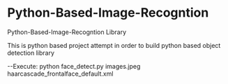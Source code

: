 Python-Based-Image-Recogntion
=======================================

Python-Based-Image-Recogntion Library

This is python based project attempt in order to build python based object detection library

--Execute: python face_detect.py images.jpeg haarcascade_frontalface_default.xml

